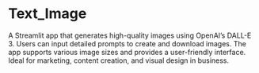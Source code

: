 # Text_Image
A Streamlit app that generates high-quality images using OpenAI’s DALL-E 3. Users can input detailed prompts to create and download images. The app supports various image sizes and provides a user-friendly interface. Ideal for marketing, content creation, and visual design in business.
